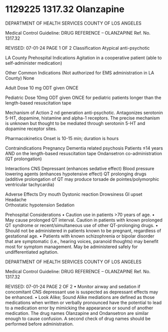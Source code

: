 # 1129225 1317.32 Olanzapine

DEPARTMENT OF HEALTH SERVICES 
COUNTY OF LOS ANGELES 
 
Medical Control Guideline: DRUG REFERENCE – OLANZAPINE Ref. No. 1317.32 
 
 
 
REVISED: 07-01-24 PAGE 1 OF 2 
Classification 
Atypical anti-psychotic 
 
LA County Prehospital Indications 
Agitation in a cooperative patient (able to self-administer medication) 
 
Other Common Indications (Not authorized for EMS administration in LA County) 
None 
 
Adult Dose 
10 mg ODT given ONCE 
 
Pediatric Dose 
10mg ODT given ONCE for pediatric patients longer than the length-based resuscitation tape 
 
Mechanism of Action 
2
nd
 generation anti-psychotic. Antagonizes serotonin 5-HT, dopamine, histamine and alpha-1 receptors.  The 
precise mechanism is unknown but thought to be mediated through serotonin 5-HT and dopamine receptor 
sites. 
 
Pharmacokinetics 
Onset is 10-15 min; duration is hours 
 
Contraindications 
Pregnancy 
Dementia related psychosis 
Patients ≤14 years AND on the length-based resuscitation tape 
Ondansetron co-administration (QT prolongation) 
 
Interactions 
CNS Depressant (enhances sedative effect) 
Blood pressure lowering agents (enhances hypotensive effect) 
QT prolonging drugs (additive prolongation of QT may produce torsade de pointes/polymorphic 
ventricular tachycardia) 
 
Adverse Effects 
Dry mouth 
Dystonic reaction 
Drowsiness 
GI upset 
Headache  
Orthostatic hypotension 
Sedation 
 
Prehospital Considerations 
•  Caution use in patients >70 years of age. 
• May cause prolonged QT interval. Caution in patients with known prolonged QT syndrome 
or    recent/simultaneous use of other QT-prolonging drugs. 
• Should not be administered in patients known to be pregnant, regardless of gestational age. 
• Patients with known schizophrenia or bipolar disorder that are symptomatic (i.e., hearing 
voices, paranoid thoughts) may benefit most for symptom management. May be 
administered safely for undifferentiated agitation. 

DEPARTMENT OF HEALTH SERVICES 
COUNTY OF LOS ANGELES 
 
Medical Control Guideline: DRUG REFERENCE – OLANZAPINE Ref. No. 1317.32 
 
 
 
REVISED: 07-01-24 PAGE 2 OF 2 
• Monitor airway and sedation if concomitant CNS depressant use is suspected as 
depressant effects may be enhanced. 
• Look Alike; Sound Alike mediations are defined as those medications when written or 
verbally pronounced have the potential to lead to a medication error by mimicking the 
appearance or sound of another medication. The drug names Olanzapine and Ondansetron 
are similar enough to cause confusion. A second check of drug names should be performed 
before administration.
